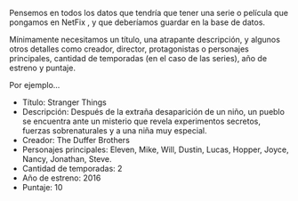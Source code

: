 Pensemos en todos los datos que tendría que tener una serie o película que pongamos en NetFix , y que deberíamos guardar en la base de datos. 

Mínimamente necesitamos un título, una atrapante descripción, y algunos otros detalles como creador, director, protagonistas o personajes principales, cantidad de temporadas (en el caso de las series), año de estreno y puntaje. 

Por ejemplo...

* Título: Stranger Things
* Descripción: Después de la extraña desaparición de un niño, un pueblo se encuentra ante un misterio que revela experimentos secretos, fuerzas sobrenaturales y a una niña muy especial. 
* Creador: The Duffer Brothers
* Personajes principales: Eleven, Mike, Will, Dustin, Lucas, Hopper, Joyce, Nancy, Jonathan, Steve.
* Cantidad de temporadas: 2
* Año de estreno: 2016
* Puntaje: 10
